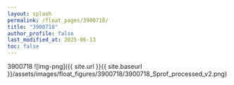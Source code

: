 ```yaml
---
layout: splash
permalink: /float_pages/3900718/
title: "3900718"
author_profile: false
last_modified_at: 2025-06-13
toc: false
---
```

 
3900718
![img-png]({{ site.url }}{{ site.baseurl }}/assets/images/float_figures/3900718/3900718_Sprof_processed_v2.png)